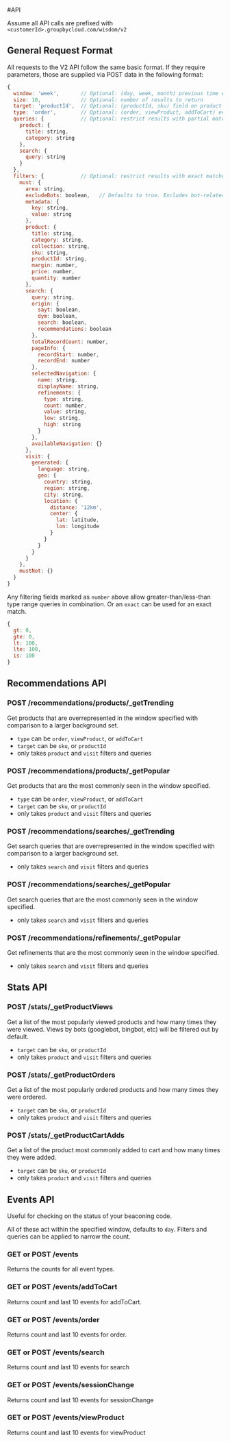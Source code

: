 #API

Assume all API calls are prefixed with `<customerId>.groupbycloud.com/wisdom/v2`

## General Request Format
All requests to the V2 API follow the same basic format. If they require parameters, those are supplied via POST data
in the following format:

```javascript
{
  window: 'week',       // Optional: (day, week, month) previous time ending now, over which to gather results
  size: 10,             // Optional: number of results to return
  target: 'productId',  // Optional: (productId, sku) field on product data to aggregate over
  type: 'order',        // Optional: (order, viewProduct, addToCart) event type to base recommendations on
  queries: {            // Optional: restrict results with partial matches against these fields
    product: {
      title: string,
      category: string
    },
    search: {
      query: string
    }
  },
  filters: {            // Optional: restrict results with exact matches or exclusions against these fields
    must: {
      area: string,
      excludeBots: boolean,   // Defaults to true. Excludes bot-related traffic from results
      metadata: {
        key: string,
        value: string
      },
      product: {
        title: string,
        category: string,
        collection: string,
        sku: string,
        productId: string,
        margin: number,        
        price: number,   
        quantity: number
      },
      search: {
        query: string,
        origin: {
          sayt: boolean,
          dym: boolean,
          search: boolean,
          recommendations: boolean
        },
        totalRecordCount: number, 
        pageInfo: {
          recordStart: number,   
          recordEnd: number       
        },
        selectedNavigation: {
          name: string,
          displayName: string,
          refinements: {
            type: string,
            count: number,
            value: string,
            low: string,
            high: string
          }
        },
        availableNavigation: {}
      },
      visit: {
        generated: {
          language: string,
          geo: {
            country: string,
            region: string,
            city: string,
            location: {
              distance: '12km', 
              center: {
                lat: latitude,
                lon: longitude
              }
            }
          }
        }
      }
    },
    mustNot: {}
  }
}
```

Any filtering fields marked as `number` above allow greater-than/less-than type range queries in combination.
Or an `exact` can be used for an exact match.

```javascript
{
  gt: 0,
  gte: 0,
  lt: 100,
  lte: 100,
  is: 100
}
```

## Recommendations API

### POST /recommendations/products/_getTrending
Get products that are overrepresented in the window specified with comparison to a larger background set.

- `type` can be `order`, `viewProduct`, or `addToCart`
- `target` can be `sku`, or `productId`
- only takes `product` and `visit` filters and queries

### POST /recommendations/products/_getPopular
Get products that are the most commonly seen in the window specified.

- `type` can be `order`, `viewProduct`, or `addToCart`
- `target` can be `sku`, or `productId`
- only takes `product` and `visit` filters and queries
 
### POST /recommendations/searches/_getTrending
Get search queries that are overrepresented in the window specified with comparison to a larger background set.

- only takes `search` and `visit` filters and queries

### POST /recommendations/searches/_getPopular
Get search queries that are the most commonly seen in the window specified.

- only takes `search` and `visit` filters and queries

### POST /recommendations/refinements/_getPopular
Get refinements that are the most commonly seen in the window specified.

- only takes `search` and `visit` filters and queries

## Stats API

### POST /stats/_getProductViews
Get a list of the most popularly viewed products and how many times they were viewed. Views by bots (googlebot, bingbot, etc) will be filtered out by default.

- `target` can be `sku`, or `productId`
- only takes `product` and `visit` filters and queries

### POST /stats/_getProductOrders
Get a list of the most popularly ordered products and how many times they were ordered. 

- `target` can be `sku`, or `productId`
- only takes `product` and `visit` filters and queries

### POST /stats/_getProductCartAdds
Get a list of the product most commonly added to cart and how many times they were added. 

- `target` can be `sku`, or `productId`
- only takes `product` and `visit` filters and queries

## Events API
Useful for checking on the status of your beaconing code.

All of these act within the specified window, defaults to `day`. Filters and queries can be applied to narrow the count.

### GET or POST /events
Returns the counts for all event types.

### GET or POST /events/addToCart
Returns count and last 10 events for addToCart.

### GET or POST /events/order
Returns count and last 10 events for order.

### GET or POST /events/search
Returns count and last 10 events for search

### GET or POST /events/sessionChange
Returns count and last 10 events for sessionChange

### GET or POST /events/viewProduct
Returns count and last 10 events for viewProduct